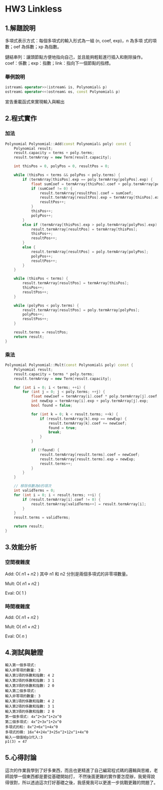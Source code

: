 # HW3 Linkless

## 1.解題說明

多項式表示方式：每個多項式的輸入形式為一組 (n, coef, exp)，n 為多項
式的項數；oef 為係數；xp 為指數。

鏈結串列：讓頭節點方便地指向自己，並且能夠輕鬆進行插入和刪除操作。
coef：係數；exp：指數；link：指向下一個節點的指標。 


### 舉例說明
```cpp 
istream& operator>>(istream& is, Polynomial& p)
ostream& operator<<(ostream& os, const Polynomial& p)
```
宣告重載函式來實現輸入與輸出
## 2.程式實作

### 加法

```cpp
Polynomial Polynomial::Add(const Polynomial& poly) const {
    Polynomial result;
    result.capacity = terms + poly.terms;
    result.termArray = new Term[result.capacity];

    int thisPos = 0, polyPos = 0, resultPos = 0;

    while (thisPos < terms && polyPos < poly.terms) {
        if (termArray[thisPos].exp == poly.termArray[polyPos].exp) {
            float sumCoef = termArray[thisPos].coef + poly.termArray[polyPos].coef;
            if (sumCoef != 0) {
                result.termArray[resultPos].coef = sumCoef;
                result.termArray[resultPos].exp = termArray[thisPos].exp;
                resultPos++;
            }
            thisPos++;
            polyPos++;
        }
        else if (termArray[thisPos].exp > poly.termArray[polyPos].exp) {
            result.termArray[resultPos] = termArray[thisPos];
            thisPos++;
            resultPos++;
        }
        else {
            result.termArray[resultPos] = poly.termArray[polyPos];
            polyPos++;
            resultPos++;
        }
    }

    while (thisPos < terms) {
        result.termArray[resultPos] = termArray[thisPos];
        thisPos++;
        resultPos++;
    }

    while (polyPos < poly.terms) {
        result.termArray[resultPos] = poly.termArray[polyPos];
        polyPos++;
        resultPos++;
    }

    result.terms = resultPos;
    return result;
}
```

### 乘法

```cpp
Polynomial Polynomial::Mult(const Polynomial& poly) const {
    Polynomial result;
    result.capacity = terms * poly.terms;
    result.termArray = new Term[result.capacity];

    for (int i = 0; i < terms; ++i) {
        for (int j = 0; j < poly.terms; ++j) {
            float newCoef = termArray[i].coef * poly.termArray[j].coef;
            int newExp = termArray[i].exp + poly.termArray[j].exp;
            bool found = false;

            for (int k = 0; k < result.terms; ++k) {
                if (result.termArray[k].exp == newExp) {
                    result.termArray[k].coef += newCoef;
                    found = true;
                    break;
                }
            }

            if (!found) {
                result.termArray[result.terms].coef = newCoef;
                result.termArray[result.terms].exp = newExp;
                result.terms++;
            }
        }
    }

    // 移除係數為0的項次
    int validTerms = 0;
    for (int i = 0; i < result.terms; ++i) {
        if (result.termArray[i].coef != 0) {
            result.termArray[validTerms++] = result.termArray[i];
        }
    }
    result.terms = validTerms;

    return result;
}
```

## 3.效能分析

### 空間複雜度

Add: O( $n1+n2$ ) 其中 n1 和 n2 分別是兩個多項式的非零項數量。

Mult: O( $n1 \times n2$ )

Eval: O( $1$ )

### 時間複雜度

Add: O( $n1+n2$ )

Mult: O( $n1 \times n2$ )

Eval: O( $n$ )
## 4.測試與驗證

```
輸入第一個多項式:
輸入非零項的數量: 3
輸入第1項的係數和指數: 4 2
輸入第2項的係數和指數: 3 1
輸入第3項的係數和指數: 2 0
輸入第二個多項式:
輸入非零項的數量: 3
輸入第1項的係數和指數: 4 2
輸入第2項的係數和指數: 3 1
輸入第3項的係數和指數: 2 0
第一個多項式: 4x^2+3x^1+2x^0
第二個多項式: 4x^2+3x^1+2x^0
多項式的和: 8x^2+6x^1+4x^0
多項式的積: 16x^4+24x^3+25x^2+12x^1+4x^0
輸入一個值給p1代入:3
p1(3) = 47
```

## 5.心得討論

這次的作業我學到了好多東西，而且也更精進了自己編寫程式碼的邏輯與思維，老師說學一個東西都是要從基礎開始打，
不然後面更難的實作要怎麼辦，我覺得說得很對，所以透過這次打好基礎之後，我感覺我可以更進一步挑戰更難的問題了。
